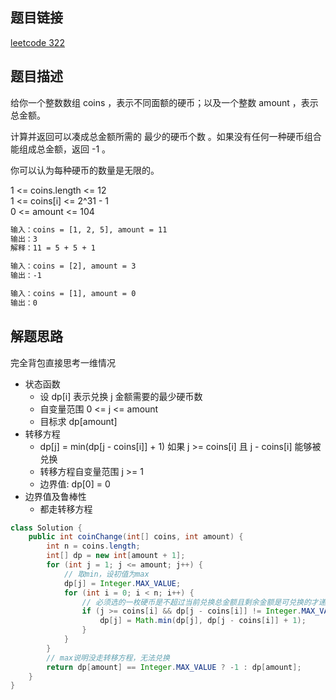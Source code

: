 ## 题目链接

[leetcode 322](https://leetcode.cn/problems/coin-change/)  

## 题目描述

给你一个整数数组 coins ，表示不同面额的硬币；以及一个整数 amount ，表示总金额。  

计算并返回可以凑成总金额所需的 最少的硬币个数 。如果没有任何一种硬币组合能组成总金额，返回 -1 。  

你可以认为每种硬币的数量是无限的。  

1 <= coins.length <= 12  
1 <= coins[i] <= 2^31 - 1  
0 <= amount <= 104  

```html
输入：coins = [1, 2, 5], amount = 11
输出：3 
解释：11 = 5 + 5 + 1

输入：coins = [2], amount = 3
输出：-1

输入：coins = [1], amount = 0
输出：0
```

## 解题思路    

完全背包直接思考一维情况

- 状态函数
  - 设 dp[i] 表示兑换 j 金额需要的最少硬币数 
  - 自变量范围 0 <= j <= amount
  - 目标求 dp[amount]
- 转移方程
  - dp[j] = min(dp[j - coins[i]] + 1) 如果 j >= coins[i] 且 j - coins[i] 能够被兑换
  - 转移方程自变量范围 j >= 1
  - 边界值: dp[0] = 0 
- 边界值及鲁棒性
  - 都走转移方程

```java
class Solution {
    public int coinChange(int[] coins, int amount) {
        int n = coins.length;
        int[] dp = new int[amount + 1];
        for (int j = 1; j <= amount; j++) {
            // 取min，设初值为max
            dp[j] = Integer.MAX_VALUE;
            for (int i = 0; i < n; i++) {
                // 必须选的一枚硬币是不超过当前兑换总金额且剩余金额是可兑换的才递推计算
                if (j >= coins[i] && dp[j - coins[i]] != Integer.MAX_VALUE) {
                    dp[j] = Math.min(dp[j], dp[j - coins[i]] + 1);
                }
            }
        }
        // max说明没走转移方程，无法兑换
        return dp[amount] == Integer.MAX_VALUE ? -1 : dp[amount];
    }
}
```



